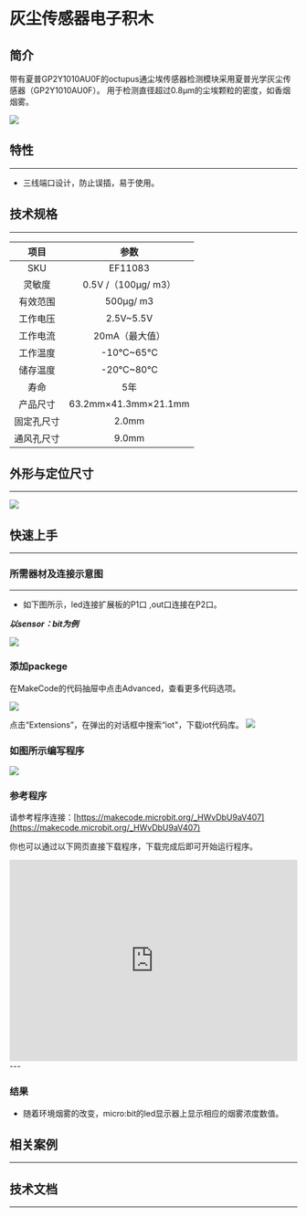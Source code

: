 # 灰尘传感器电子积木

## 简介
带有夏普GP2Y1010AU0F的octupus通尘埃传感器检测模块采用夏普光学灰尘传感器（GP2Y1010AU0F）。 用于检测直径超过0.8μm的尘埃颗粒的密度，如香烟烟雾。

 ![](./images/Y1K9tuE.jpg)

## 特性
---
- 三线端口设计，防止误插，易于使用。
## 技术规格
---

项目 | 参数 
:-: | :-: 
SKU|EF11083
灵敏度|0.5V /（100μg/ m3）
有效范围|500μg/ m3
工作电压|2.5V~5.5V
工作电流|20mA（最大值）
工作温度|-10℃~65℃
储存温度|-20℃~80℃
寿命|5年
产品尺寸|63.2mm×41.3mm×21.1mm
固定孔尺寸|2.0mm
通风孔尺寸|9.0mm

## 外形与定位尺寸
---

 ![](./images/Vo0h74k.png)

## 快速上手
---

### 所需器材及连接示意图
---

- 如下图所示，led连接扩展板的P1口 ,out口连接在P2口。

***以sensor：bit为例***

 ![](./images/ugY3XVu.png)

### 添加packege
在MakeCode的代码抽屉中点击Advanced，查看更多代码选项。

![](./images/smtcNoB.png)

点击“Extensions”，在弹出的对话框中搜索“iot"，下载iot代码库。
![](./images/GAN7O4X.png)


### 如图所示编写程序



![](./images/11083_03.png)


 

### 参考程序
请参考程序连接：[https://makecode.microbit.org/_HWvDbU9aV407](https://makecode.microbit.org/_HWvDbU9aV407)

你也可以通过以下网页直接下载程序，下载完成后即可开始运行程序。

<div style="position:relative;height:0;padding-bottom:70%;overflow:hidden;"><iframe style="position:absolute;top:0;left:0;width:100%;height:100%;" src="https://makecode.microbit.org/#pub:_HWvDbU9aV407" frameborder="0" sandbox="allow-popups allow-forms allow-scripts allow-same-origin"></iframe></div>  
---

### 结果
- 随着环境烟雾的改变，micro:bit的led显示器上显示相应的烟雾浓度数值。
## 相关案例
---

## 技术文档
---
